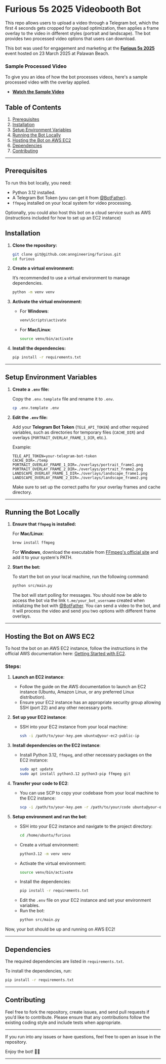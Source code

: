 # Furious 5s 2025 Videobooth Bot

This repo allows users to upload a video through a Telegram bot, which the first 4 seconds gets cropped for payload optimization, then applies a frame overlay to the video in different styles (portrait and landscape). The bot provides two processed video options that users can download.

This bot was used for engagement and marketing at the **[Furious 5s 2025](https://www.bacfurious5s.com/)** event hosted on 23 March 2025 at Palawan Beach. 


### Sample Processed Video
To give you an idea of how the bot processes videos, here's a sample processed video with the overlay applied.

- **[Watch the Sample Video](https://drive.google.com/file/d/1pXKAh25CCWLHwvtRopcTTzG1eUovlRu6/view?usp=drivesdk)**


## Table of Contents
1. [Prerequisites](#prerequisites)
2. [Installation](#installation)
3. [Setup Environment Variables](#setup-environment-variables)
4. [Running the Bot Locally](#running-the-bot-locally)
5. [Hosting the Bot on AWS EC2](#hosting-the-bot-on-aws-ec2)
6. [Dependencies](#dependencies)
7. [Contributing](#contributing)

---

## Prerequisites

To run this bot locally, you need:

- Python 3.12 installed.
- A Telegram Bot Token (you can get it from [@BotFather](https://core.telegram.org/bots#botfather)).
- `ffmpeg` installed on your local system for video processing.

Optionally, you could also host this bot on a cloud service such as AWS (instructions included for how to set up an EC2 instance)

## Installation

1. **Clone the repository:**

   ```bash
   git clone git@github.com:anngineering/furious.git
   cd furious
   ```

2. **Create a virtual environment:**

   It’s recommended to use a virtual environment to manage dependencies.

   ```bash
   python -m venv venv
   ```

3. **Activate the virtual environment:**

   - For **Windows**:
     ```bash
     venv\Scripts\activate
     ```

   - For **Mac/Linux**:
     ```bash
     source venv/bin/activate
     ```

4. **Install the dependencies:**

   ```bash
   pip install -r requirements.txt
   ```

---

## Setup Environment Variables

1. **Create a `.env` file:**

   Copy the `.env.template` file and rename it to `.env`.

   ```bash
   cp .env.template .env
   ```

2. **Edit the `.env` file:**

   Add your **Telegram Bot Token** (`TELE_API_TOKEN`) and other required variables, such as directories for temporary files (`CACHE_DIR`) and overlays (`PORTRAIT_OVERLAY_FRAME_1_DIR`, etc.).

   Example:

   ```env
   TELE_API_TOKEN=your-telegram-bot-token
   CACHE_DIR=./temp
   PORTRAIT_OVERLAY_FRAME_1_DIR=./overlays/portrait_frame1.png
   PORTRAIT_OVERLAY_FRAME_2_DIR=./overlays/portrait_frame2.png
   LANDSCAPE_OVERLAY_FRAME_1_DIR=./overlays/landscape_frame1.png
   LANDSCAPE_OVERLAY_FRAME_2_DIR=./overlays/landscape_frame2.png
   ```

   Make sure to set up the correct paths for your overlay frames and cache directory.

---

## Running the Bot Locally

1. **Ensure that `ffmpeg` is installed:**

   For **Mac/Linux**:
   ```bash
   brew install ffmpeg
   ```

   For **Windows**, download the executable from [FFmpeg's official site](https://ffmpeg.org/download.html) and add it to your system's PATH.

2. **Start the bot:**

   To start the bot on your local machine, run the following command:

   ```bash
   python src/main.py
   ```

   The bot will start polling for messages. You should now be able to access the bot via the link `t.me/your_bot_username` created when initializing the bot with [@BotFather](https://core.telegram.org/bots#botfather). You can send a video to the bot, and it will process the video and send you two options with different frame overlays.

---

## Hosting the Bot on AWS EC2

To host the bot on an AWS EC2 instance, follow the instructions in the official AWS documentation here: [Getting Started with EC2](https://docs.aws.amazon.com/AWSEC2/latest/UserGuide/EC2_GetStarted.html).

### Steps:
1. **Launch an EC2 instance**:
   - Follow the guide on the AWS documentation to launch an EC2 instance (Ubuntu, Amazon Linux, or any preferred Linux distribution).
   - Ensure your EC2 instance has an appropriate security group allowing SSH (port 22) and any other necessary ports.

2. **Set up your EC2 instance**:
   - SSH into your EC2 instance from your local machine:
     ```bash
     ssh -i /path/to/your-key.pem ubuntu@your-ec2-public-ip
     ```

3. **Install dependencies on the EC2 instance**:
   - Install Python 3.12, `ffmpeg`, and other necessary packages on the EC2 instance:
     ```bash
     sudo apt update
     sudo apt install python3.12 python3-pip ffmpeg git
     ```

4. **Transfer your code to EC2**:
   - You can use SCP to copy your codebase from your local machine to the EC2 instance:
     ```bash
     scp -i /path/to/your-key.pem -r /path/to/your/code ubuntu@your-ec2-public-ip:/home/ubuntu/furious
     ```

5. **Setup environment and run the bot**:
   - SSH into your EC2 instance and navigate to the project directory:
     ```bash
     cd /home/ubuntu/furious
     ```
   - Create a virtual environment:
     ```bash
     python3.12 -m venv venv
     ```
   - Activate the virtual environment:
     ```bash
     source venv/bin/activate
     ```
   - Install the dependencies:
     ```bash
     pip install -r requirements.txt
     ```
   - Edit the `.env` file on your EC2 instance and set your environment variables.
   - Run the bot:
     ```bash
     python src/main.py
     ```

Now, your bot should be up and running on AWS EC2!

---

## Dependencies

The required dependencies are listed in `requirements.txt`.

To install the dependencies, run:

```bash
pip install -r requirements.txt
```

---

## Contributing

Feel free to fork the repository, create issues, and send pull requests if you’d like to contribute. Please ensure that any contributions follow the existing coding style and include tests when appropriate.

---

If you run into any issues or have questions, feel free to open an issue in the repository.

Enjoy the bot! 🎉🎥

--- 

